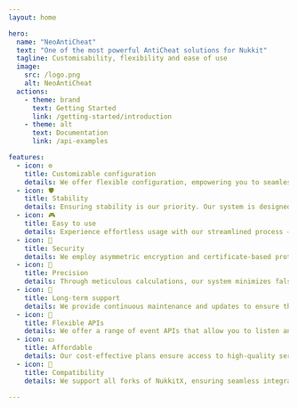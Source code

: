 ```yaml
---
layout: home

hero:
  name: "NeoAntiCheat"
  text: "One of the most powerful AntiCheat solutions for Nukkit"
  tagline: Customisability, flexibility and ease of use
  image:
    src: /logo.png
    alt: NeoAntiCheat
  actions:
    - theme: brand
      text: Getting Started
      link: /getting-started/introduction
    - theme: alt
      text: Documentation
      link: /api-examples

features:
  - icon: ⚙️
    title: Customizable configuration
    details: We offer flexible configuration, empowering you to seamlessly update settings post-plugin loaded.
  - icon: 🛡️
    title: Stability
    details: Ensuring stability is our priority. Our system is designed to deliver reliable performance, minimizing disruptions and guaranteeing a steadfast user experience.
  - icon: 🎮
    title: Easy to use
    details: Experience effortless usage with our streamlined process – from purchasing to downloading the plugin, installation, and activation. Simplifying every step for your convenience.
  - icon: 🔐
    title: Security
    details: We employ asymmetric encryption and certificate-based protection during license validation, safeguarding against potential man-in-the-middle attacks.
  - icon: 🎯
    title: Precision
    details: Through meticulous calculations, our system minimizes false positives, ensuring the most accurate outcomes.
  - icon: 🔄
    title: Long-term support
    details: We provide continuous maintenance and updates to ensure that our users receive ongoing assistance and benefit from the latest enhancements throughout their subscription period.
  - icon: 🚀
    title: Flexible APIs
    details: We offer a range of event APIs that allow you to listen and leverage our provided interfaces, enabling you to accomplish even more robust functionalities tailored to your specific needs.
  - icon: 💵
    title: Affordable
    details: Our cost-effective plans ensure access to high-quality services, making advanced features accessible.
  - icon: 🤝
    title: Compatibility
    details: We support all forks of NukkitX, ensuring seamless integration with both Windows versions of Minecraft Bedrock and mobile editions, providing a versatile solution for diverse user platforms.

---
```


